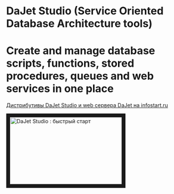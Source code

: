 # DaJet Studio (Service Oriented Database Architecture tools)
# Create and manage database scripts, functions, stored procedures, queues and web services in one place

[Дистрибутивы DaJet Studio и web сервера DaJet на infostart.ru](https://infostart.ru/public/1323827/)

<a href="https://youtu.be/OqzsWvK0k8E" target="_blank"><img src="https://img.youtube.com/vi/OqzsWvK0k8E/mqdefault.jpg" alt="DaJet Studio : быстрый старт" width="300" height="180" border="10" /></a>